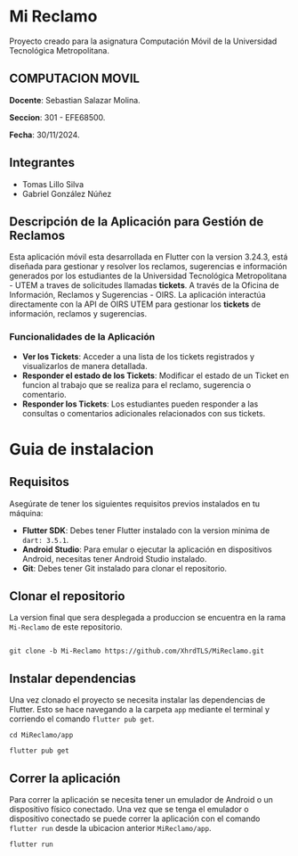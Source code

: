# Mi Reclamo

Proyecto creado para la asignatura Computación Móvil de la Universidad Tecnológica Metropolitana.

## COMPUTACION MOVIL
**Docente**: Sebastian Salazar Molina.

**Seccion**: 301 - EFE68500.

**Fecha**: 30/11/2024.


## Integrantes

- Tomas Lillo Silva
- Gabriel González Núñez


## Descripción de la Aplicación para Gestión de Reclamos

Esta aplicación móvil esta desarrollada en Flutter con la version 3.24.3,
está diseñada para gestionar y resolver los reclamos, sugerencias e información generados por los estudiantes de la Universidad Tecnológica Metropolitana - UTEM a traves de solicitudes llamadas **tickets**.
A través de la Oficina de Información, Reclamos y Sugerencias - OIRS.
La aplicación interactúa directamente con la API de OIRS UTEM para gestionar los **tickets** de información, reclamos y sugerencias.

### Funcionalidades de la Aplicación

- **Ver los Tickets**: Acceder a una lista de los tickets registrados y visualizarlos de manera detallada.
- **Responder el estado de los Tickets**: Modificar el estado de un Ticket en funcion al trabajo que se realiza para el reclamo, sugerencia o comentario.
- **Responder los Tickets**: Los estudiantes pueden responder a las consultas o comentarios adicionales relacionados con sus tickets.

# Guia de instalacion

## Requisitos
Asegúrate de tener los siguientes requisitos previos instalados en tu máquina:
- **Flutter SDK**: Debes tener Flutter instalado con la version minima de `dart: 3.5.1`.
- **Android Studio**: Para emular o ejecutar la aplicación en dispositivos Android, necesitas tener Android Studio instalado.
- **Git**: Debes tener Git instalado para clonar el repositorio.

## Clonar el repositorio

La version final que sera desplegada a produccion se encuentra en la rama `Mi-Reclamo` de este repositorio.

````

git clone -b Mi-Reclamo https://github.com/XhrdTLS/MiReclamo.git

````

## Instalar dependencias
Una vez clonado el proyecto se necesita instalar las dependencias de Flutter.
Esto se hace navegando a la carpeta `app` mediante el terminal y corriendo el comando `flutter pub get`.

````
cd MiReclamo/app

flutter pub get
````

## Correr la aplicación
Para correr la aplicación se necesita tener un emulador de Android o un dispositivo físico conectado.
Una vez que se tenga el emulador o dispositivo conectado se puede correr la aplicación con el comando `flutter run` desde la ubicacion anterior `MiReclamo/app`.

````
flutter run
````


